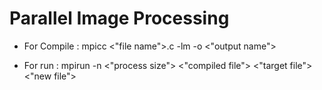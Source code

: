# Parallel Image Processing

- For Compile : mpicc <"file name">.c -lm -o <"output name"> 

- For run : mpirun -n <"process size"> <"compiled file"> <"target file"> <"new file">